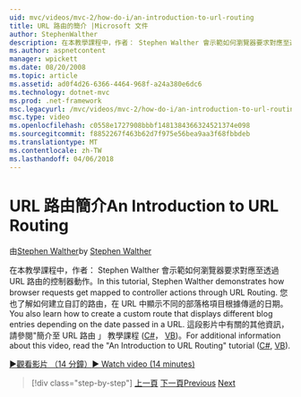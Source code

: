 ```yaml
---
uid: mvc/videos/mvc-2/how-do-i/an-introduction-to-url-routing
title: URL 路由的簡介 |Microsoft 文件
author: StephenWalther
description: 在本教學課程中，作者： Stephen Walther 會示範如何瀏覽器要求對應至透過 URL 路由的控制器動作。 您也了解如何建立 cust...
ms.author: aspnetcontent
manager: wpickett
ms.date: 08/20/2008
ms.topic: article
ms.assetid: ad0f4d26-6366-4464-968f-a24a380e6dc6
ms.technology: dotnet-mvc
ms.prod: .net-framework
msc.legacyurl: /mvc/videos/mvc-2/how-do-i/an-introduction-to-url-routing
msc.type: video
ms.openlocfilehash: c0558e1727908bbbf1481384366324521374e098
ms.sourcegitcommit: f8852267f463b62d7f975e56bea9aa3f68fbbdeb
ms.translationtype: MT
ms.contentlocale: zh-TW
ms.lasthandoff: 04/06/2018
---
```

<a name="an-introduction-to-url-routing"></a><span data-ttu-id="c4d9d-104">URL 路由簡介</span><span class="sxs-lookup"><span data-stu-id="c4d9d-104">An Introduction to URL Routing</span></span>
====================
<span data-ttu-id="c4d9d-105">由[Stephen Walther](https://github.com/StephenWalther)</span><span class="sxs-lookup"><span data-stu-id="c4d9d-105">by [Stephen Walther](https://github.com/StephenWalther)</span></span>

<span data-ttu-id="c4d9d-106">在本教學課程中，作者： Stephen Walther 會示範如何瀏覽器要求對應至透過 URL 路由的控制器動作。</span><span class="sxs-lookup"><span data-stu-id="c4d9d-106">In this tutorial, Stephen Walther demonstrates how browser requests get mapped to controller actions through URL Routing.</span></span> <span data-ttu-id="c4d9d-107">您也了解如何建立自訂的路由，在 URL 中顯示不同的部落格項目根據傳遞的日期。</span><span class="sxs-lookup"><span data-stu-id="c4d9d-107">You also learn how to create a custom route that displays different blog entries depending on the date passed in a URL.</span></span> <span data-ttu-id="c4d9d-108">這段影片中有關的其他資訊，請參閱"簡介至 URL 路由 」 教學課程 ([C#](../../../overview/older-versions-1/controllers-and-routing/asp-net-mvc-routing-overview-cs.md)， [VB](../../../overview/older-versions-1/controllers-and-routing/asp-net-mvc-routing-overview-vb.md))。</span><span class="sxs-lookup"><span data-stu-id="c4d9d-108">For additional information about this video, read the "An Introduction to URL Routing" tutorial ([C#](../../../overview/older-versions-1/controllers-and-routing/asp-net-mvc-routing-overview-cs.md), [VB](../../../overview/older-versions-1/controllers-and-routing/asp-net-mvc-routing-overview-vb.md)).</span></span>

[<span data-ttu-id="c4d9d-109">&#9654;觀看影片 （14 分鐘）</span><span class="sxs-lookup"><span data-stu-id="c4d9d-109">&#9654; Watch video (14 minutes)</span></span>](https://channel9.msdn.com/Blogs/ASP-NET-Site-Videos/an-introduction-to-url-routing)

> [!div class="step-by-step"]
> <span data-ttu-id="c4d9d-110">[上一頁](understanding-views-view-data-and-html-helpers.md)
> [下一頁](preventing-javascript-injection-attacks.md)</span><span class="sxs-lookup"><span data-stu-id="c4d9d-110">[Previous](understanding-views-view-data-and-html-helpers.md)
[Next](preventing-javascript-injection-attacks.md)</span></span>
